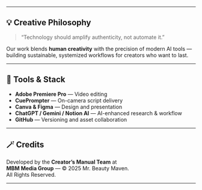 
---

## 💡 Creative Philosophy

> “Technology should amplify authenticity, not automate it.”

Our work blends **human creativity** with the precision of modern AI tools — building sustainable, systemized workflows for creators who want to last.

---

## 🧰 Tools & Stack
- **Adobe Premiere Pro** — Video editing  
- **CuePrompter** — On-camera script delivery  
- **Canva & Figma** — Design and presentation  
- **ChatGPT / Gemini / Notion AI** — AI-enhanced research & workflow  
- **GitHub** — Versioning and asset collaboration  

---

## 🪄 Credits
Developed by the **Creator’s Manual Team** at  
**MBM Media Group** — © 2025 Mr. Beauty Maven.  
All Rights Reserved.

---

